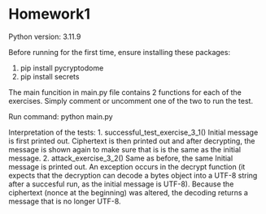 # Homework1
Python version: 3.11.9

Before running for the first time, ensure installing these packages:
1. pip install pycryptodome
2. pip install secrets

The main funcition in main.py file contains 2 functions for each of the exercises. Simply comment or uncomment one of the two to run the test.

Run command: python main.py

Interpretation of the tests:
    1. successful_test_exercise_3_1()
        Initial message is first printed out. Ciphertext is then printed out and after decrypting, the message is shown
        again to make sure that is is the same as the initial message.
    2. attack_exercise_3_2()
        Same as before, the same Initial message is printed out.
        An exception occurs in the decrypt function (it expects that the decryption can decode a bytes object into a UTF-8 string after a succesful run, as the initial message is UTF-8). Because the ciphertext (nonce at the beginning) was altered, the decoding returns a message that is no longer UTF-8.

